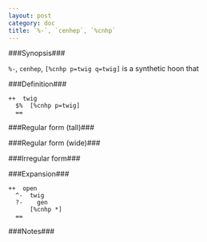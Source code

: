 ```yaml
---
layout: post
category: doc
title: `%-`, `cenhep`, `%cnhp`
---
```


###Synopsis###

`%-`, `cenhep`, `[%cnhp p=twig q=twig]` is a synthetic hoon that

###Definition###

    ++  twig  
      $%  [%cnhp p=twig]
      ==

###Regular form (tall)###

###Regular form (wide)###

###Irregular form###

###Expansion###
    
    ++  open
      ^-  twig
      ?-    gen
          [%cnhp *]
      ==

###Notes###

